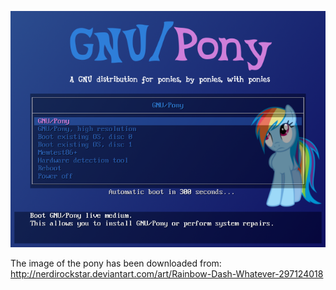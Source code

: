 ![Preview](https://github.com/GNU-Pony/artwork/blob/master/SYSLINUX/vesamenu/4:3/rainbow-dash+whatever/preview.png)

The image of the pony has been downloaded from:
    http://nerdirockstar.deviantart.com/art/Rainbow-Dash-Whatever-297124018
